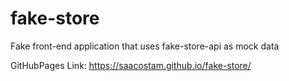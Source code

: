 # fake-store
Fake front-end application that uses fake-store-api as mock data

GitHubPages Link: https://saacostam.github.io/fake-store/
